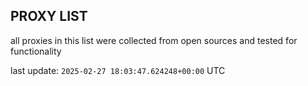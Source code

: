 ## PROXY LIST

all proxies in this list were collected from open sources and tested for functionality

last update: `2025-02-27 18:03:47.624248+00:00` UTC